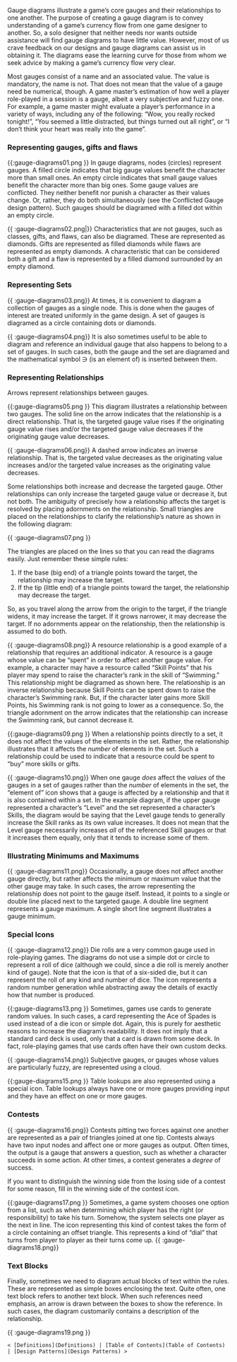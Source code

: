 Gauge diagrams illustrate a game’s core gauges and their relationships to one another.
The purpose of creating a gauge diagram is to convey understanding of a game’s
currency flow from one game designer to another. So, a solo designer that neither
needs nor wants outside assistance will find gauge diagrams to have little value.
However, most of us crave feedback on our designs and gauge diagrams can assist us in
obtaining it. The diagrams ease the learning curve for those from whom we seek advice
by making a game’s currency flow very clear.

Most gauges consist of a name and an associated value. The value is mandatory, the
name is not. That does not mean that the value of a gauge need be numerical, though.
A game master’s estimation of how well a player role-played in a session is a gauge,
albeit a very subjective and fuzzy one. For example, a game master might evaluate a
player’s performance in a variety of ways, including any of the following: “Wow, you
really rocked tonight!”, “You seemed a little distracted, but things turned out all right”,
or “I don’t think your heart was really into the game”.

### Representing gauges, gifts and flaws

{{:gauge-diagrams01.png }}
In gauge diagrams, nodes (circles) represent gauges. A filled circle indicates that big gauge values benefit the character more than small ones. An empty circle indicates that small gauge values benefit the character more than
big ones. Some gauge values are conflicted. They neither benefit nor punish a character as
their values change. Or, rather, they do both simultaneously (see the Conflicted Gauge
design pattern). Such gauges should be diagramed with a filled dot within an empty
circle.

{{ :gauge-diagrams02.png|}}
Characteristics that are not gauges, such as classes, gifts, and flaws, can also be diagramed. These are represented as diamonds. Gifts are represented as
filled diamonds while flaws are represented as empty diamonds. A characteristic that can be considered both a gift and a flaw is represented by a filled diamond surrounded by an empty diamond.

### Representing Sets

{{ :gauge-diagrams03.png}}
At times, it is convenient to diagram a collection of gauges as a single node. This is done when the gauges of interest are treated uniformly in the game design. A set of gauges is diagramed as a circle containing dots or diamonds.

{{ :gauge-diagrams04.png}}
It is also sometimes useful to be able to diagram and reference
an individual gauge that also happens to belong to a set of
gauges. In such cases, both the gauge and the set are
diagramed and the mathematical symbol ∋ (is an element of)
is inserted between them.

### Representing Relationships

Arrows represent relationships between gauges.

{{:gauge-diagrams05.png }}
This diagram illustrates a relationship between two
gauges. The solid line on the arrow indicates that
the relationship is a direct relationship. That is, the
targeted gauge value rises if the originating gauge
value rises and/or the targeted gauge value
decreases if the originating gauge value decreases.

{{ :gauge-diagrams06.png}}
A dashed arrow indicates an inverse relationship.
That is, the targeted value decreases as the
originating value increases and/or the targeted
value increases as the originating value decreases.

Some relationships both increase and decrease the targeted gauge. Other relationships
can only increase the targeted gauge value or decrease it, but not both. The ambiguity
of precisely how a relationship affects the target is resolved by placing adornments on
the relationship. Small triangles are placed on the relationships to clarify the
relationship’s nature as shown in the following diagram:

{{ :gauge-diagrams07.png }}

The triangles are placed on the lines so that you can read the diagrams easily. Just
remember these simple rules:

 1.  If the base (big end) of a triangle points toward the target, the  relationship may increase the target.
 2.  If the tip (little end) of a triangle points toward the target, the  relationship may decrease the target.

So, as you travel along the arrow from the origin to the target, if the triangle widens, it
may increase the target. If it grows narrower, it may decrease the target. If no
adornments appear on the relationship, then the relationship is assumed to do both.

{{ :gauge-diagrams08.png}}
A resource relationship is a good example of a
relationship that requires an additional indicator.
A resource is a gauge whose value can be
“spent” in order to affect another gauge value.
For example, a character may have a resource
called “Skill Points” that his player may spend to raise the character’s rank in the skill
of “Swimming.” This relationship might be diagramed as shown here. The relationship
is an inverse relationship because Skill Points can be spent down to raise the character’s
Swimming rank. But, if the character later gains more Skill Points, his Swimming rank
is not going to lower as a consequence. So, the triangle adornment on the arrow
indicates that the relationship can increase the Swimming rank, but cannot decrease it.

{{:gauge-diagrams09.png }}
When a relationship points directly to a set, it does not
affect the values of the elements in the set. Rather, the
relationship illustrates that it affects the *number* of
elements in the set. Such a relationship could be used to
indicate that a resource could be spent to “buy” more
skills or gifts.

{{ :gauge-diagrams10.png}}
When one gauge *does* affect the *values* of the gauges in
a set of gauges rather than the *number* of elements in the
set, the “element of” icon shows that a gauge is affected
by a relationship and that it is also contained within a
set. In the example diagram, if the upper gauge
represented a character’s “Level” and the set represented a character’s Skills, the
diagram would be saying that the Level gauge tends to generally increase the Skill ranks
as its own value increases. It does not mean that the Level gauge necessarily increases
*all* of the referenced Skill gauges or that it increases them equally, only that it tends to
increase some of them.

### Illustrating Minimums and Maximums

{{ :gauge-diagrams11.png}}
Occasionally, a gauge does not affect another gauge
directly, but rather affects the minimum or
maximum value that the other gauge may take. In
such cases, the arrow representing the relationship
does not point to the gauge itself. Instead, it points
to a single or double line placed next to the targeted gauge. A double line segment
represents a gauge maximum. A single short line segment illustrates a gauge minimum.

### Special Icons

{{ :gauge-diagrams12.png}}
Die rolls are a very common gauge used in role-playing games. The diagrams do not use a simple
dot or circle to represent a roll of dice (although
we could, since a die roll is merely another kind of gauge). Note that the icon is that of a
six-sided die, but it can represent the roll of any kind and number of dice. The icon
represents a random number generation while abstracting away the details of exactly
how that number is produced.

{{:gauge-diagrams13.png }}
Sometimes, games use cards to generate random
values. In such cases, a card representing the Ace of
Spades is used instead of a die icon or simple dot.
Again, this is purely for aesthetic reasons to increase
the diagram’s readability. It does not imply that a
standard card deck is used, only that a card is drawn from some deck. In fact, role-playing games that use cards often have their own
custom decks.

{{ :gauge-diagrams14.png}}
Subjective gauges, or gauges whose values are
particularly fuzzy, are represented using a cloud.

{{:gauge-diagrams15.png }}
Table lookups are also represented using a
special icon. Table lookups always have
one or more gauges providing input and
they have an effect on one or more gauges.

### Contests

{{ :gauge-diagrams16.png}}
Contests pitting two forces against one another are represented as a pair of triangles joined at one tip. Contests always have two input nodes and
affect one or more gauges as output. Often times, the output is a gauge that answers a question, such as whether a character succeeds in some action. At other times, a contest generates a *degree* of success.

If you want to distinguish the winning side from the losing side of a contest for some reason, fill in the winning side of the contest icon.

{{:gauge-diagrams17.png }}
Sometimes, a game system chooses one
option from a list, such as when
determining which player has the right (or
responsibility) to take his turn. Somehow,
the system selects one player as the next in
line. The icon representing this kind of
contest takes the form of a circle containing
an offset triangle. This represents a kind of “dial” that turns from player to player as their turns come up.
{{ :gauge-diagrams18.png}}

### Text Blocks

Finally, sometimes we need to diagram actual
blocks of text within the rules. These are
represented as simple boxes enclosing the text.
Quite often, one text block refers to another
text block. When such references need
emphasis, an arrow is drawn between the
boxes to show the reference. In such cases, the diagram customarily contains a
description of the relationship.

{{ :gauge-diagrams19.png }}

`< [Definitions](Definitions) | [Table of Contents](Table of Contents) | [Design Patterns](Design Patterns) >`
